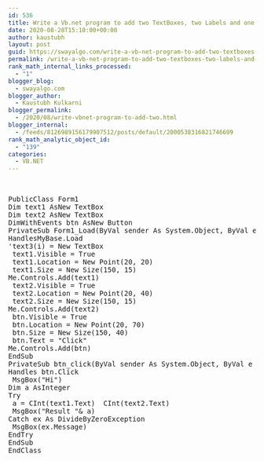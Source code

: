 ```yaml
---
id: 536
title: Write a Vb.net program to add two TextBoxes, two Labels and one button at runtime. Accept two numbers in textboxes and handle DivideByZeroException.
date: 2020-08-28T15:10:00+00:00
author: kaustubh
layout: post
guid: https://swayalgo.com/write-a-vb-net-program-to-add-two-textboxes-two-labels-and-one-button-at-runtime-accept-two-numbers-in-textboxes-and-handle-dividebyzeroexception/
permalink: /write-a-vb-net-program-to-add-two-textboxes-two-labels-and-one-button-at-runtime-accept-two-numbers-in-textboxes-and-handle-dividebyzeroexception/
rank_math_internal_links_processed:
  - "1"
blogger_blog:
  - swayalgo.com
blogger_author:
  - Kaustubh Kulkarni
blogger_permalink:
  - /2020/08/write-vbnet-program-to-add-two.html
blogger_internal:
  - /feeds/8126989156179907512/posts/default/2000538316821746699
rank_math_analytic_object_id:
  - "139"
categories:
  - VB.NET
---
```

<pre><br /><br />PublicClass Form1<br />Dim text1 AsNew TextBox<br />Dim text2 AsNew TextBox<br />DimWithEvents btn AsNew Button<br />PrivateSub Form1_Load(ByVal sender As System.Object, ByVal e As System.EventArgs)<br />HandlesMyBase.Load<br />'text3(i) = New TextBox<br /> text1.Visible = True<br /> text1.Location = New Point(20, 20)<br /> text1.Size = New Size(150, 15)<br />Me.Controls.Add(text1)<br /> text2.Visible = True<br /> text2.Location = New Point(20, 40)<br /> text2.Size = New Size(150, 15)<br />Me.Controls.Add(text2)<br /> btn.Visible = True<br /> btn.Location = New Point(20, 70)<br /> btn.Size = New Size(150, 40)<br /> btn.Text = "Click"<br />Me.Controls.Add(btn)<br />EndSub<br />PrivateSub btn_click(ByVal sender As System.Object, ByVal e As System.EventArgs)<br />Handles btn.Click<br /> MsgBox("Hi")<br />Dim a AsInteger<br />Try<br /> a = CInt(text1.Text)  CInt(text2.Text)<br /> MsgBox("Result "& a)<br />Catch ex As DivideByZeroException<br /> MsgBox(ex.Message)<br />EndTry<br />EndSub<br />EndClass<br /><br /></pre>